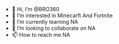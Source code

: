 - 👋 Hi, I’m @BRO360
- 👀 I’m interested in Minecarft And Fortnite
- 🌱 I’m currently learning NA
- 💞️ I’m looking to collaborate on NA
- 📫 How to reach me NA

<!---
BRO360/BRO360 is a ✨ special ✨ repository because its `README.md` (this file) appears on your GitHub profile.
You can click the Preview link to take a look at your changes.
--->
